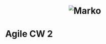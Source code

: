 
<h1 align="center">
    <img src="https://raw.githubusercontent.com/CKRLMMDW/ll.png" alt="Marko"  />
</h1>

<p align="center">


# Agile CW 2
